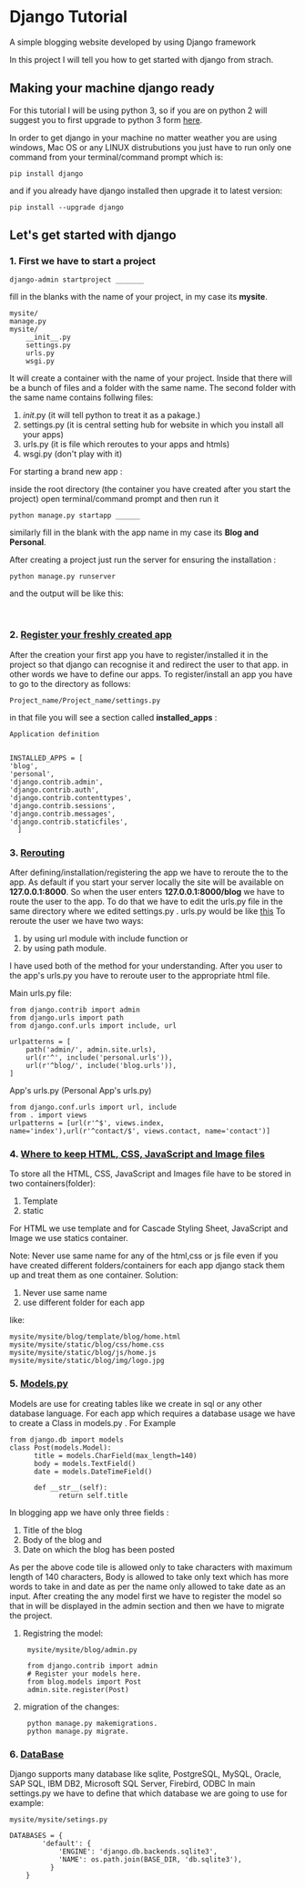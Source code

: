 # Django Tutorial


A simple blogging website developed by using Django framework

In this project I will tell you how to get started with django from strach.

## Making your machine django ready

For this tutorial I will be using python 3, so if you are on python 2 will suggest you to first upgrade to python 3 form [here](https://www.python.org).

In order to get django in your machine no matter weather you are using windows, Mac OS or any LINUX distrubutions you just have to run only one command from your terminal/command prompt which is:

	pip install django

and if you already have django installed then upgrade it to latest version:
	
	pip install --upgrade django


## Let's get started with django

### 1. First we have to start a project

	django-admin startproject _______

fill in the blanks with the name of your project, in my case its <strong>mysite</strong>.

	mysite/
    manage.py
    mysite/
        __init__.py
        settings.py
        urls.py
        wsgi.py


It will create a container with the name of your project. Inside that there will be a bunch of files and a folder with the same name. The second folder with the same name contains follwing files:
  1. _init_.py (it will tell python to treat it as a pakage.)
  2. settings.py (it is central setting hub for website in which you install all your apps)
  3. urls.py (it is file which reroutes to your apps and htmls)
  4. wsgi.py (don't play with it)
  

For starting a brand new app :

inside the root directory (the container you have created after you start the project) open terminal/command prompt and then run it

	python manage.py startapp ______

similarly fill in the blank with the app name in my case its <strong>Blog and Personal</strong>. 


After creating a project just run the server for ensuring the installation :

    python manage.py runserver

and the output will be like this: 

<img alt="" src="https://tutorial.djangogirls.org/en/django_start_project/images/install_worked.png">

<img alt="" src="https://1.bp.blogspot.com/-U0i4-G4-Ev8/WWeaGxBgvfI/AAAAAAAAFkE/892zkk2-8KM2hpcR2F3EkHPBiNngkPpQwCLcBGAs/s1600/Run-Django-server-for-permanent-on-Centos-and-Ubuntu.png">



### 2. [Register your freshly created app](https://docs.djangoproject.com/en/2.1/intro/tutorial01/)


After the creation your first app you have to register/installed it in the project so that django can recognise it and redirect the user to that app. in other words we have to define our apps.
To register/install an app you have to go to the directory as follows:


	Project_name/Project_name/settings.py

in that file you will see a section called <strong>installed_apps</strong> :


  
  
    Application definition


    INSTALLED_APPS = [
    'blog',
    'personal',
    'django.contrib.admin',
    'django.contrib.auth',
    'django.contrib.contenttypes',
    'django.contrib.sessions',
    'django.contrib.messages',
    'django.contrib.staticfiles',
      ]





### 3. [Rerouting](https://docs.djangoproject.com/en/2.1/ref/urls/)

After defining/installation/registering the app we have to reroute the to the app.
As default if you start your server locally the site will be available on <strong>127.0.0.1:8000</strong>.
So when the user enters <strong>127.0.0.1:8000/blog</strong> we have to route the user to the app.
To do that we have to edit the urls.py file in the same directory where we edited settings.py .
urls.py would be like [this](https://github.com/Deep-Mind-Hive/Django_mysite/blob/master/mysite/urls.py)
To reroute the user we have two ways:
  1. by using url module with include function or
  2. by using path module.
  
I have used both of the method for your understanding.
After you user to the app's urls.py you have to reroute user to the appropriate html file.

Main urls.py file:

    from django.contrib import admin
    from django.urls import path
    from django.conf.urls import include, url

    urlpatterns = [
        path('admin/', admin.site.urls),
        url(r'^', include('personal.urls')),
        url(r'^blog/', include('blog.urls')),   
    ]


App's urls.py (Personal App's urls.py)

    from django.conf.urls import url, include
    from . import views
    urlpatterns = [url(r'^$', views.index, name='index'),url(r'^contact/$', views.contact, name='contact')] 


    




### 4. [Where to keep HTML, CSS, JavaScript and Image files](https://docs.djangoproject.com/en/2.1/howto/static-files/)

To store all the HTML, CSS, JavaScript and Images file have to be stored in two containers(folder):
  
  1. Template
  2. static



For HTML we use template and for Cascade Styling Sheet, JavaScript and Image we use statics container.

Note: Never use same name for any of the html,css or js file even if you have created different folders/containers for each app django stack them up and treat them as one container.
Solution:
  1. Never use same name
  2. use different folder for each app
  
like:

    mysite/mysite/blog/template/blog/home.html
    mysite/mysite/static/blog/css/home.css
    mysite/mysite/static/blog/js/home.js
    mysite/mysite/static/blog/img/logo.jpg
 


### 5. [Models.py](https://docs.djangoproject.com/en/2.1/#the-model-layer)

Models are use for creating tables like we create in sql or any other database language.
For each app which requires a database usage we have to create a Class in models.py . For Example

    from django.db import models
    class Post(models.Model):
	      title = models.CharField(max_length=140)
	      body = models.TextField()
	      date = models.DateTimeField()
        
	      def __str__(self):
		        return self.title

In blogging app we have only three fields :
  1. Title of the blog
  2. Body of the blog and
  3. Date on which the blog has been posted
  
As per the above code tile is allowed only to take characters with maximum length of 140 characters, Body is allowed to take only text which has more words to take in and date as per the name only allowed to take date as an input.
After creating the any model first we have to register the model so that in will be displayed in the admin section and then we have to migrate the project.

  1. Registring the model:
          
          mysite/mysite/blog/admin.py  
	  
          from django.contrib import admin
          # Register your models here.
          from blog.models import Post
          admin.site.register(Post)
  
  2. migration of the changes:
                
          python manage.py makemigrations.          
          python manage.py migrate.
          
### 6. [DataBase](https://docs.djangoproject.com/en/2.1/ref/databases/)

Django supports many database like sqlite, PostgreSQL, MySQL, Oracle, SAP SQL, IBM DB2, Microsoft SQL Server, Firebird, ODBC
In main settings.py we have to define that which database we are going to use for example:
	
	mysite/mysite/setings.py
	
	DATABASES = {
    		'default': {
        		'ENGINE': 'django.db.backends.sqlite3',
        		'NAME': os.path.join(BASE_DIR, 'db.sqlite3'),
   		      }
		}
